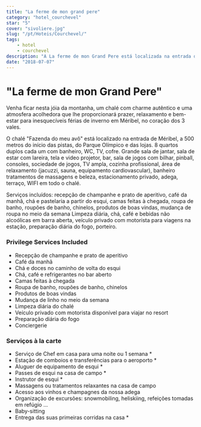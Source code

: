 ```yaml
---
title: "La ferme de mon grand pere"
category: "hotel_courchevel"
star: "5"
cover: "sivoliere.jpg"
slug: "/pt/Hoteis/Courchevel/"
tags:
    - hotel
    - courchevel
description: "A La ferme de mon Grand Pere está localizada na entrada do Méribel e pode acomodar 16 pessoas. Com os seus 500 m², combina perfeitamente a tradição dos antigos chalés Savoyard, combinando luxo, conforto e modernidade. "
date: "2018-07-07"
--- 
```

 
# "La ferme de mon Grand Pere"
Venha ficar nesta jóia da montanha, um chalé com charme autêntico e uma atmosfera acolhedora que lhe proporcionará prazer, relaxamento e bem-estar para inesquecíveis férias de inverno em Méribel, no coração dos 3 vales.

O chalé "Fazenda do meu avô" está localizado na entrada de Méribel, a 500 metros do início das pistas, do Parque Olímpico e das lojas.
8 quartos duplos cada um com banheiro, WC, TV, cofre. Grande sala de jantar, sala de estar com lareira, tela e video projetor, bar, sala de jogos com bilhar, pinball, consoles, sociedade de jogos, TV ampla, cozinha profissional, área de relaxamento (jacuzzi, sauna, equipamento cardiovascular), banheiro tratamentos de massagens e beleza, estacionamento privado, adega, terraço, WIFI em todo o chalé.

Serviços incluídos: recepção de champanhe e prato de aperitivo, café da manhã, chá e pastelaria a partir do esqui, camas feitas à chegada, roupa de banho, roupões de banho, chinelos, produtos de boas vindas, mudança de roupa no meio da semana Limpeza diária, chá, café e bebidas não alcoólicas em barra aberta, veículo privado com motorista para viagens na estação, preparação diária do fogo, porteiro.

### Privilege Services Included
* Recepção de champanhe e prato de aperitivo
* Café da manhã
* Chá e doces no caminho de volta do esqui
* Chá, café e refrigerantes no bar aberto
* Camas feitas à chegada
* Roupa de banho, roupões de banho, chinelos
* Produtos de boas vindas
* Mudança de linho no meio da semana
* Limpeza diária do chalé
* Veículo privado com motorista disponível para viajar no resort
* Preparação diária do fogo
* Conciergerie

### Serviços à la carte
* Serviço de Chef em casa para uma noite ou 1 semana *
* Estação de comboios e transferências para o aeroporto *
* Aluguer de equipamento de esqui *
* Passes de esqui na casa de campo *
* Instrutor de esqui *
* Massagens ou tratamentos relaxantes na casa de campo
* Acesso aos vinhos e champagnes da nossa adega
* Organização de excursões: snowmobiling, heliskiing, refeições tomadas em refúgio ...
* Baby-sitting
* Entrega das suas primeiras corridas na casa *
